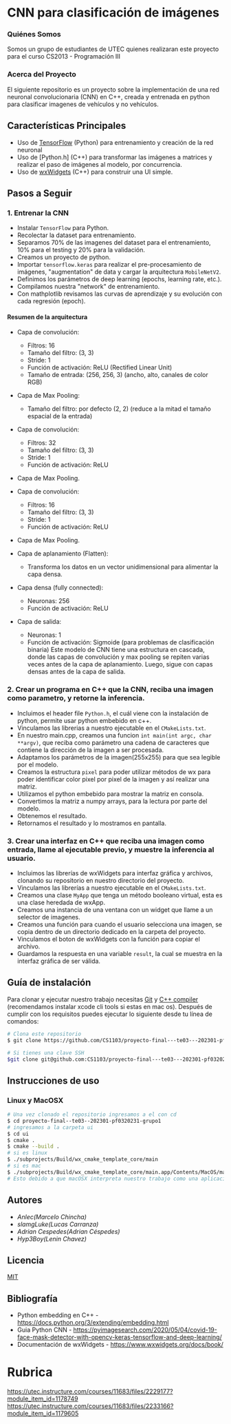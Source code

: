 # CNN para clasificación de imágenes

### Quiénes Somos

Somos un grupo de estudiantes de UTEC quienes realizaran este proyecto para el curso
CS2013 - Programación III

### Acerca del Proyecto

El siguiente repositorio es un proyecto sobre la implementación de una red neuronal convolucionaria (CNN) en C++, creada y entrenada en python para clasificar imagenes de vehículos y no vehículos.

## Características Principales

- Uso de [TensorFlow](https://www.tensorflow.org/?hl=es-419) (Python) para entrenamiento y creación de la red neuronal
- Uso de [Python.h] (C++) para transformar las imágenes a matrices y realizar el paso de imágenes al modelo, por concurrencia.
- Uso de [wxWidgets](https://www.wxwidgets.org/) (C++) para construir una UI simple.

## Pasos a Seguir

### 1. Entrenar la CNN

- Instalar `TensorFlow` para Python.
- Recolectar la dataset para entrenamiento.
- Separamos 70% de las imagenes del dataset para el entrenamiento, 10% para el testing y 20% para la validación.
- Creamos un proyecto de python.
- Importar `tensorflow.keras` para realizar el pre-procesamiento de imágenes, "augmentation" de data y cargar la arquitectura `MobileNetV2`.
- Definimos los parámetros de deep learning (epochs, learning rate, etc.).
- Compilamos nuestra "network" de entrenamiento.
- Con mathplotlib revisamos las curvas de aprendizaje y su evolución con cada regresión (epoch).

#### Resumen de la arquitectura
- Capa de convolución:
  - Filtros: 16
  - Tamaño del filtro: (3, 3)
  - Stride: 1
  - Función de activación: ReLU (Rectified Linear Unit)
  - Tamaño de entrada: (256, 256, 3) (ancho, alto, canales de color RGB)

- Capa de Max Pooling:
  - Tamaño del filtro: por defecto (2, 2) (reduce a la mitad el tamaño espacial de la entrada)

- Capa de convolución:
  - Filtros: 32
  - Tamaño del filtro: (3, 3)
  - Stride: 1
  - Función de activación: ReLU

- Capa de Max Pooling.

- Capa de convolución:
  - Filtros: 16
  - Tamaño del filtro: (3, 3)
  - Stride: 1
  - Función de activación: ReLU

- Capa de Max Pooling.
- Capa de aplanamiento (Flatten):
  - Transforma los datos en un vector unidimensional para alimentar la capa densa.
- Capa densa (fully connected):
  - Neuronas: 256
  - Función de activación: ReLU
- Capa de salida:
  - Neuronas: 1
  - Función de activación: Sigmoide (para problemas de clasificación binaria)
Este modelo de CNN tiene una estructura en cascada, donde las capas de convolución y max pooling se repiten varias veces antes de la capa de aplanamiento. Luego, sigue con capas densas antes de la capa de salida.

### 2. Crear un programa en C++ que la CNN, reciba una imagen como parametro, y retorne la inferencia.

- Incluimos el header file `Python.h`, el cuál viene con la instalación de python, permite usar python embebido en c++.
- Vinculamos las librerias a nuestro ejecutable en el `CMakeLists.txt`.
- En nuestro main.cpp, creamos una funcion `int main(int argc, char **argv)`, que reciba como parámetro una cadena de caracteres que contiene la dirección de la imagen a ser procesada.
- Adaptamos los parámetros de la imagen(255x255) para que sea legible por el modelo.
- Creamos la estructura `pixel` para poder utilizar métodos de wx para poder identificar color pixel por pixel de la imagen y así realizar una matriz.
- Utilizamos el python embebido para mostrar la matriz en consola. 
- Convertimos la matriz a numpy arrays, para la lectura por parte del modelo.
- Obtenemos el resultado.
- Retornamos el resultado y lo mostramos en pantalla.


### 3. Crear una interfaz en C++ que reciba una imagen como entrada, llame al ejecutable previo, y muestre la inferencia al usuario.

- Incluimos las librerías de wxWidgets para interfaz gráfica y archivos, clonando su repositorio en nuestro directorio del proyecto.
- Vinculamos las librerías a nuestro ejecutable en el `CMakeLists.txt`.
- Creamos una clase `MyApp` que tenga un método booleano virtual, esta es una clase heredada de wxApp.
- Creamos una instancia de una ventana con un widget que llame a un selector de imagenes.
- Creamos una función para cuando el usuario selecciona una imagen, se copia dentro de un directorio dedicado en la carpeta del proyecto.
- Vinculamos el boton de wxWidgets con la función para copiar el archivo.
- Guardamos la respuesta en una variable `result`, la cual se muestra en la interfaz gráfica de ser válida.


## Guía de instalación

Para clonar y ejecutar nuestro trabajo necesitas [Git](https://git-scm.com) y [C++ compiler](https://www.cs.odu.edu/~zeil/cs250PreTest/latest/Public/installingACompiler/#installing-a-c-compiler-on-microsoft-windows) (recomendamos instalar xcode cli tools si estas en mac os). Después de cumplir con los requisitos puedes ejecutar lo siguiente desde tu línea de comandos:

```bash
# Clona este repositorio
$ git clone https://github.com/CS1103/proyecto-final---te03---202301-pf0320231-grupo1.git
```

```bash
# Si tienes una clave SSH
$git clone git@github.com:CS1103/proyecto-final---te03---202301-pf0320231-grupo1.git
```

## Instrucciones de uso
### Linux y MacOSX
```bash
# Una vez clonado el repositorio ingresamos a el con cd
$ cd proyecto-final--te03--202301-pf0320231-grupo1
# ingresamos a la carpeta ui
$ cd ui
$ cmake .
$ cmake --build .
# si es linux
$ ./subprojects/Build/wx_cmake_template_core/main
# si es mac
$ ./subprojects/Build/wx_cmake_template_core/main.app/Contents/MacOS/main
# Esto debido a que macOSX interpreta nuestro trabajo como una aplicación añadiendo el .app

```


## Autores

- _Anlec(Marcelo Chincha)_
- _slamgLuke(Lucas Carranza)_
- _Adrian Cespedes(Adrian Céspedes)_
- _Hyp3Boy(Lenin Chavez)_

## Licencia

[MIT](https://choosealicense.com/licenses/mit/)

## Bibliografía
- Python embedding en C++ - https://docs.python.org/3/extending/embedding.html
- Guia Python CNN - https://pyimagesearch.com/2020/05/04/covid-19-face-mask-detector-with-opencv-keras-tensorflow-and-deep-learning/
- Documentación de wxWidgets - https://www.wxwidgets.org/docs/book/

# Rubrica
https://utec.instructure.com/courses/11683/files/2229177?module_item_id=1178749
https://utec.instructure.com/courses/11683/files/2233166?module_item_id=1179605
